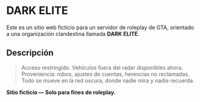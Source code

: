 # DARK ELITE

Este es un sitio web ficticio para un servidor de roleplay de GTA, orientado a una organización clandestina llamada **DARK ELITE**.

## Descripción

> Acceso restringido. Vehículos fuera del radar disponibles ahora.  
> Proveniencia: robos, ajustes de cuentas, herencias no reclamadas.  
> Todo se mueve en la red oscura, donde nadie mira y nadie recuerda.

**Sitio ficticio — Solo para fines de roleplay.**
